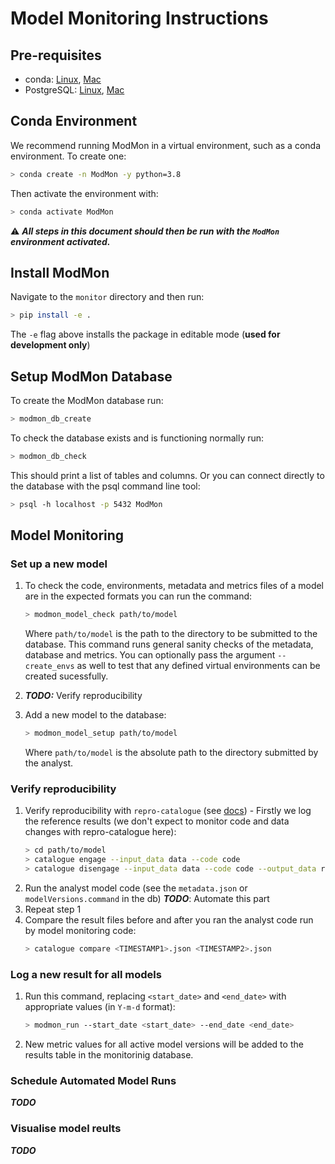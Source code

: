 # Model Monitoring Instructions

## Pre-requisites

* conda: [Linux](https://docs.conda.io/projects/conda/en/latest/user-guide/install/linux.html), [Mac](https://docs.conda.io/projects/conda/en/latest/user-guide/install/macos.html)
* PostgreSQL: [Linux](https://www.postgresql.org/download/linux/), [Mac](https://wiki.postgresql.org/wiki/Homebrew)

## Conda Environment

We recommend running ModMon in a virtual environment, such as a conda environment. To create one:
```bash
> conda create -n ModMon -y python=3.8
```
Then activate the environment with:
```bash
> conda activate ModMon
```
⚠️ **_All steps in this document should then be run with the `ModMon` environment activated._**

## Install ModMon

Navigate to the `monitor` directory and then run:
```bash
> pip install -e .
```
The `-e` flag above installs the package in editable mode (**used for development only**)

## Setup ModMon Database

To create the ModMon database run:
```bash
> modmon_db_create
```

To check the database exists and is functioning normally run:
```bash
> modmon_db_check
```
This should print a list of tables and columns. Or you can connect directly to the database with the psql command line tool:
```basH
> psql -h localhost -p 5432 ModMon
```

## Model Monitoring

### Set up a new model

1. To check the code, environments, metadata and metrics files of a model are in the expected formats you can run the command:
   ```bash
   > modmon_model_check path/to/model
   ```
   Where `path/to/model` is the path to the directory to be submitted to the database. This command runs general sanity checks
   of the metadata, database and metrics. You can optionally pass the argument `--create_envs` as well to test that any defined
   virtual environments can be created sucessfully.

2. **_TODO:_** Verify reproducibility

3. Add a new model to the database:
    ```bash
    > modmon_model_setup path/to/model
    ```
    Where `path/to/model` is the absolute path to the directory submitted by the analyst.

### Verify reproducibility

1. Verify reproducibility with `repro-catalogue` (see [docs](https://repro-catalogue.readthedocs.io/en/latest/example_use.html#run-analysis)) - Firstly we log the reference results (we don't expect to monitor code and data changes with repro-catalogue here):
    ```bash
    > cd path/to/model
    > catalogue engage --input_data data --code code
    > catalogue disengage --input_data data --code code --output_data results
    ```
2. Run the analyst model code (see the `metadata.json` or `modelVersions.command` in the db) **_TODO_**: Automate this part
3. Repeat step 1
4. Compare the result files before and after you ran the analyst code run by model monitoring code:
    ```bash
    > catalogue compare <TIMESTAMP1>.json <TIMESTAMP2>.json
    ```

### Log a new result for all models

1. Run this command, replacing `<start_date>` and `<end_date>` with appropriate values (in `Y-m-d` format):
   ```bash
   > modmon_run --start_date <start_date> --end_date <end_date>
   ```

2. New metric values for all active model versions will be added to the results table in the monitorinig database.

### Schedule Automated Model Runs

**_TODO_**

### Visualise model reults

**_TODO_**
